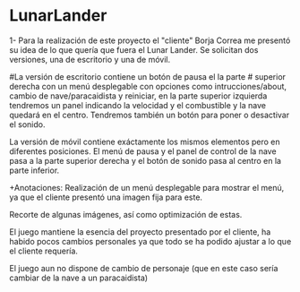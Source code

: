 # LunarLander

1- Para la realización de este proyecto el "cliente" Borja Correa me presentó su idea de lo que quería que fuera el Lunar Lander.
Se solicitan dos versiones, una de escritorio y una de móvil. 

#La versión de escritorio contiene un botón de pausa el la parte # superior derecha con un menú desplegable con opciones como
intrucciones/about, cambio de nave/paracaidista y reiniciar, en la parte superior izquierda tendremos un panel
indicando la velocidad y el combustible y la nave quedará en el centro. Tendremos también un botón para poner
o desactivar el sonido.

La versión de móvil contiene exáctamente los mismos elementos pero en diferentes posiciones. El menú de pausa y el panel de control
de la nave pasa a la parte superior derecha y el botón de sonido pasa al centro en la parte inferior.

+Anotaciones: Realización de un menú desplegable para mostrar el menú, ya que el cliente presentó una imagen fija para este.

Recorte de algunas imágenes, así como optimización de estas.

El juego mantiene la esencia del proyecto presentado por el cliente, ha habido pocos cambios personales ya que todo se ha podido ajustar
a lo que el cliente requería.

El juego aun no dispone de cambio de personaje (que en este caso sería cambiar de la nave a un paracaidista)


